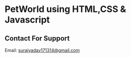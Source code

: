 # PetWorld using HTML,CSS & Javascript #
## Contact For Support ##
Email: surajyadav171314@gmail.com
